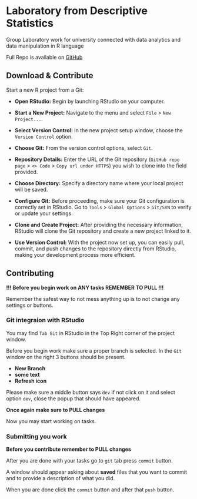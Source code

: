# Laboratory from Descriptive Statistics

Group Laboratory work for university connected with data analytics and data manipulation in R language

Full Repo is available on [GitHub](https://github.com/Martixi/DescriptiveStatistics)

## Download & Contribute

Start a new R project from a Git:

-   **Open RStudio:** Begin by launching RStudio on your computer.

-   **Start a New Project:** Navigate to the menu and select `File` \> `New Project...`.

-   **Select Version Control:** In the new project setup window, choose the `Version Control` option.

-   **Choose Git:** From the version control options, select `Git`.

-   **Repository Details:** Enter the URL of the Git repository (`GitHub repo page` \> `<> Code` \> `Copy url under HTTPS`) you wish to clone into the field provided.

-   **Choose Directory:** Specify a directory name where your local project will be saved.

-   **Configure Git:** Before proceeding, make sure your Git configuration is correctly set in RStudio. Go to `Tools` \> `Global Options` \> `Git/SVN` to verify or update your settings.

-   **Clone and Create Project:** After providing the necessary information, RStudio will clone the Git repository and create a new project linked to it.

-   **Use Version Control:** With the project now set up, you can easily pull, commit, and push changes to the repository directly from RStudio, making your development process more efficient.

## Contributing

**!!! Before you begin work on ANY tasks REMEMBER TO PULL !!!**

Remember the safest way to not mess anything up is to not change any settings or buttons.

### Git integraion with RStudio

You may find `Tab Git` in RStudio in the Top Right corner of the project window.

Before you begin work make sure a proper branch is selected. In the `Git` window on the right 3 buttons should be present.

- **New Branch**
- **some text**
- **Refresh icon**

Please make sure a middle button says `dev` if not click on it and select option `dev`, close the popup that should have appeared.

**Once again make sure to PULL changes**

Now you may start working on tasks.

### Submitting you work

**Before you contribute remember to PULL changes**

After you are done with your tasks go to `git` tab press `commit` button.

A window should appear asking about **saved** files that you want to commit and to provide a description of what you did.

When you are done click the `commit` button and after that `push` button.

